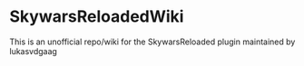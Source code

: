 # SkywarsReloadedWiki
This is an unofficial repo/wiki for the SkywarsReloaded plugin maintained by lukasvdgaag
